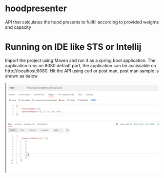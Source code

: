 # hoodpresenter
API that calculates the hood presents to fullfil according to provided weights and capacity

# Running on IDE like STS or Intellij
Import the project using Maven and run it as a spring boot application.
The application runs on 8080 default port, the application can be accissable on http://localhost:8080.
Hit the API using curl or post man, post man sample is shown as below

![alt text](https://github.com/nunnavinay/hoodpresenter/blob/main/src/docs/ResponseScreenShots/Response.PNG?raw=true)

